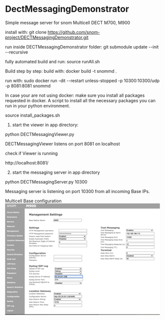 # DectMessagingDemonstrator
Simple message server for snom Multicell DECT M700, M900

install with:
git clone https://github.com/snom-project/DECTMessagingDemonstrator.git

run inside DECTMessagingDemonstrator folder:
git submodule update --init --recursive

fully automated build and run:
source runAll.sh


Build step by step:
build with:
docker build -t snommd .

run with:
sudo docker run -dit --restart unless-stopped -p 10300:10300/udp -p 8081:8081 snommd 

In case your are not using docker:
make sure you install all packages requested in docker.
A script to install all the necessary packages you can run in your python environment.

source install_packages.sh


1. start the viewer in app directory:

python DECTMessagingViewer.py 

DECTMessagingViewer listens on port 8081 on localhost 

check if Viewer is running

http://localhost:8081/


2. start the messaging server in app directory

python DECTMessagingServer.py 10300

Messaging server is listening on port 10300 from all incoming Base IPs. 

Multicell Base configuration 
![alt text](https://github.com/snom-project/DECTMessagingDemonstrator/blob/master/app/doc/SampleBaseConfig.png?raw=true)

